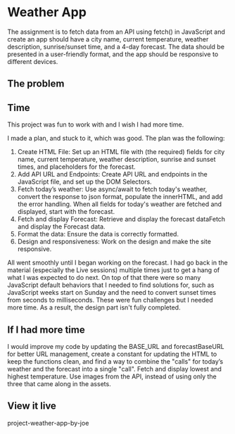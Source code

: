 # Weather App

The assignment is to fetch data from an API using fetch() in JavaScript and create an  app should have a city name, current temperature, weather description, sunrise/sunset time, and a 4-day forecast. The data should be presented in a user-friendly format, and the app should be responsive to different devices. 

## The problem

## Time
This project was fun to work with and I wish I had more time. 

I made a plan, and stuck to it, which was good. The plan was the following: 
1. Create HTML File: Set up an HTML file with (the required) fields for city name, current temperature, weather description, sunrise and sunset times, and placeholders for the forecast.
2. Add API URL and Endpoints: Create API URL and endpoints in the JavaScript file, and set up the DOM Selectors.
3. Fetch today’s weather: Use async/await to fetch today's weather, convert the response to json format, populate the innerHTML, and add the error handling. When all fields for today's weather are fetched and displayed, start with the forecast.  
4. Fetch and display Forecast: Retrieve and display the forecast dataFetch and display the Forecast data. 
5. Format the data: Ensure the data is correctly formatted.
6. Design and responsiveness: Work on the design and make the site responsive. 

All went smoothly until I began working on the forecast. I had go back in the material (especially the Live sessions) multiple times just to get a hang of what I was expected to do next. On top of that there were so many JavaScript default behaviors that I needed to find solutions for, such as JavaScript weeks start on Sunday and the need to convert sunset times from seconds to milliseconds. These were fun challenges but I needed more time. As a result, the design part isn't fully completed. 

## If I had more time
I would improve my code by updating the BASE_URL and forecastBaseURL for better URL management, create a constant for updating the HTML to keep the functions clean, and find a way to combine the "calls" for today’s weather and the forecast into a single "call". Fetch and display lowest and highest temperature. Use images from the API, instead of using only the three that came along in the assets.  


## View it live

project-weather-app-by-joe
